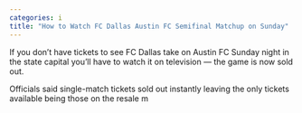 ```yaml
---
categories: i
title: "How to Watch FC Dallas Austin FC Semifinal Matchup on Sunday"
---
```


If you don&#8217;t have tickets to see FC Dallas take on Austin FC Sunday night in the state capital you&#8217;ll have to watch it on television &#8212; the game is now sold out.



Officials said single-match tickets sold out instantly leaving the only tickets available being those on the resale m